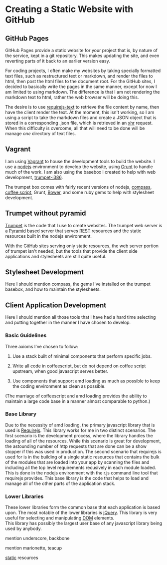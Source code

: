 # Creating a Static Website with GitHub

## GitHub Pages

GitHub Pages provide a static website for your project that is, 
by nature of the service, kept in a git repository.  This makes 
updating the site, and even reverting parts of it back to an 
earlier version easy.

For coding projects, I often make my websites by taking specially 
formatted text files, such as restructured text or markdown, and 
render the files to html, then post the html files to the 
document root.  For the GitHub sites, I decided to basically 
write the pages in the same manner, except for now I am limited to 
using markdown.  The difference is that I am not rendering the 
markdown text to html, rather the web browser will be doing this.

The desire is to use [requirejs-text](https://github.com/requirejs/text) 
to retrieve the file content by name, then have the client render 
the text.  At the moment, this isn't working, so I am using a 
script to take the markdown files and create a JSON object that is 
stored in a corresponding .json file, which is retrieved in an 
[xhr](http://en.wikipedia.org/wiki/XMLHttpRequest) request.  When 
this difficulty is overcome, all that will need to be done will be 
manage *one* directory of text files.


## Vagrant

I am using [Vagrant](http://vagrantup.com) to house the development 
tools to build the website.  I use a [nodejs](http://nodejs.org) 
environment to develop the website, using [Grunt](http://gruntjs.com) 
to handle much of the work.  I am also using the basebox I created 
to help with web development, 
[trumpet-i386](https://vagrantcloud.com/umeboshi/trumpet-i386).

The trumpet box comes with fairly recent versions of nodejs,
[compass](http://compass-style.org), 
[coffee script](http://coffeescript.org), Grunt,
[Bower](http://bower.io), and some ruby gems to help with 
stylesheet development.


## Trumpet without pyramid

[Trumpet](https://github.com/umeboshi2/trumpet) is the code that 
I use to create websites.  The trumpet web server is a 
[Pyramid](http://www.pylonsproject.org/) based server that serves 
[REST](http://en.wikipedia.org/wiki/Representational_state_transfer) 
resources and the static resources built in the nodejs environment.

With the GitHub sites serving only static resources, the web 
server portion of trumpet isn't needed, but the tools that provide 
the client side applications and stylesheets are still quite 
useful.

## Stylesheet Development

Here I should mention compass, the gems I've installed on the 
trumpet basebox, and how to maintain the stylesheets.

## Client Application Development

Here I should mention all those tools that I have had a hard time 
selecting and putting together in the manner I have chosen to 
develop.

### Basic Guidelines

Three axioms I've chosen to follow:

1. Use a stack built of minimal components that perform specific 
   jobs.
   
2. Write all code in coffeescript, but do not depend on coffee
   script upstream, when good javascript serves better.
   
3. Use components that support amd loading as much as possible
   to keep the coding environment as clean as possible.
   
(The marriage of coffeescript and amd loading provides the ability 
to maintain a large code base in a manner almost comparable to
python.)

### Base Library

Due to the necessity of amd loading, the primary javascript 
library that is used is [Requirejs](http://requirejs.org).  This 
library works for me in two distinct scenarios.  The first 
scenario is the development process, where the library handles 
the loading of all of the resources.  While this scenario is 
great for development, the astounding number of http requests 
that are done can be a show stopper if this was used in 
production.  The second scenario that requirejs is used for is 
in the building of a single static resources that contains the 
bulk of the modules that are loaded into your app by scanning 
the files and including all the top level requirements 
recusively in each module loaded. This is done in the nodejs 
environment with the r.js command line tool that requirejs 
provides.  This base library is the code that helps to load and 
manage all of the other parts of the application stack.

### Lower Libraries

These lower libraries form the common base that each application 
is based upon.  The most notable of the lower libraries is 
[jQuery](http://jquery.com).  This library is very useful for 
selecting and manipulating 
[DOM](http://en.wikipedia.org/wiki/Document_Object_Model) elements.  
This library has possibly the largest user base of any javascript 
library being used by anybody.

mention underscore, backbone

mention marionette, teacup



[static](#pages/trumpet-resources) resources
